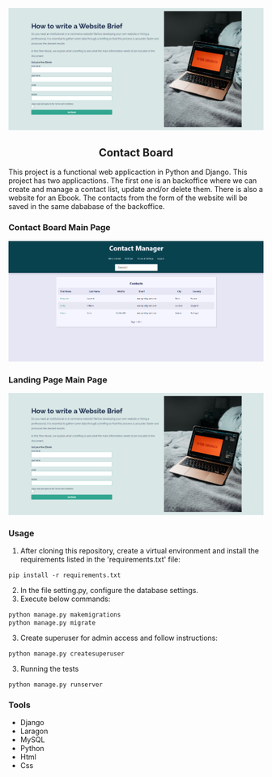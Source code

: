 ![Contact Board Banner Image](/landingpage/static/landingpage/images/landingpage.png)
<h2 align='center'>Contact Board</h2>

This project is a functional web applicaction in Python and Django. This project has two applicactions. The first one is an backoffice where we can create and manage a contact list, update and/or delete them. There is also a website for an Ebook. The contacts from the form of the website will be saved in the same dababase of the backoffice.

### Contact Board Main Page
![Contact Board main Image](/landingpage/static/landingpage/images/contact_manager.png)

### Landing Page Main Page
![Landingpage main Image](/landingpage/static/landingpage/images/landingpage.png)


### Usage

1. After cloning this repository, create a virtual environment and install the requirements listed in the 'requirements.txt' file:

```
pip install -r requirements.txt
```

2. In the file setting.py, configure the database settings.
3. Execute below commands:

```
python manage.py makemigrations
python manage.py migrate
```
3. Create superuser for admin access and follow instructions:

```
python manage.py createsuperuser
```
3. Running the tests
```
python manage.py runserver
```

### Tools
+ Django
+ Laragon
+ MySQL
+ Python
+ Html
+ Css
